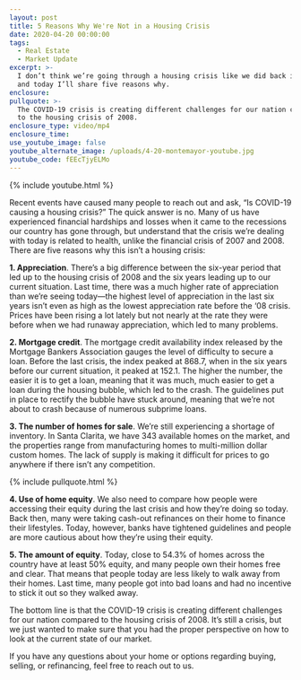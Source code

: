 ```yaml
---
layout: post
title: 5 Reasons Why We're Not in a Housing Crisis
date: 2020-04-20 00:00:00
tags:
  - Real Estate
  - Market Update
excerpt: >-
  I don’t think we’re going through a housing crisis like we did back in 2008,
  and today I’ll share five reasons why.
enclosure:
pullquote: >-
  The COVID-19 crisis is creating different challenges for our nation compared
  to the housing crisis of 2008.
enclosure_type: video/mp4
enclosure_time:
use_youtube_image: false
youtube_alternate_image: /uploads/4-20-montemayor-youtube.jpg
youtube_code: fEEcTjyELMo
---
```


{% include youtube.html %}

Recent events have caused many people to reach out and ask, “Is COVID-19 causing a housing crisis?” The quick answer is no. Many of us have experienced financial hardships and losses when it came to the recessions our country has gone through, but understand that the crisis we’re dealing with today is related to health, unlike the financial crisis of 2007 and 2008. There are five reasons why this isn’t a housing crisis:

**1\. Appreciation**. There’s a big difference between the six-year period that led up to the housing crisis of 2008 and the six years leading up to our current situation. Last time, there was a much higher rate of appreciation than we’re seeing today—the highest level of appreciation in the last six years isn’t even as high as the lowest appreciation rate before the ‘08 crisis. Prices have been rising a lot lately but not nearly at the rate they were before when we had runaway appreciation, which led to many problems.

**2\. Mortgage credit**. The mortgage credit availability index released by the Mortgage Bankers Association gauges the level of difficulty to secure a loan. Before the last crisis, the index peaked at 868.7, when in the six years before our current situation, it peaked at 152.1. The higher the number, the easier it is to get a loan, meaning that it was much, much easier to get a loan during the housing bubble, which led to the crash. The guidelines put in place to rectify the bubble have stuck around, meaning that we’re not about to crash because of numerous subprime loans.

**3\. The number of homes for sale**. We’re still experiencing a shortage of inventory. In Santa Clarita, we have 343 available homes on the market, and the properties range from manufacturing homes to multi-million dollar custom homes. The lack of supply is making it difficult for prices to go anywhere if there isn’t any competition.

{% include pullquote.html %}

**4\. Use of home equity**. We also need to compare how people were accessing their equity during the last crisis and how they’re doing so today. Back then, many were taking cash-out refinances on their home to finance their lifestyles. Today, however, banks have tightened guidelines and people are more cautious about how they’re using their equity.

**5\. The amount of equity**. Today, close to 54.3% of homes across the country have at least 50% equity, and many people own their homes free and clear. That means that people today are less likely to walk away from their homes. Last time, many people got into bad loans and had no incentive to stick it out so they walked away.

The bottom line is that the COVID-19 crisis is creating different challenges for our nation compared to the housing crisis of 2008. It’s still a crisis, but we just wanted to make sure that you had the proper perspective on how to look at the current state of our market.

If you have any questions about your home or options regarding buying, selling, or refinancing, feel free to reach out to us.